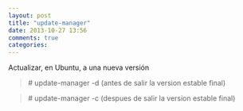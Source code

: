```yaml
---
layout: post
title: "update-manager"
date: 2013-10-27 13:56
comments: true
categories: 
---
```

Actualizar, en Ubuntu, a una nueva versión

>\# update-manager -d   (antes de salir la version estable final)

>\# update-manager -c   (despues de salir la version estable final)

